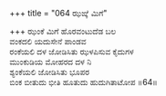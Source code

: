 +++
title = "064 ಝಙ್ಕೆ ಮಿಗೆ"

+++
ಝಂಕೆ ಮಿಗೆ ಹೊರವಂಟುದೆಡ ಬಲ  
ವಂಕದಲಿ ಯದುಸೇನೆ ಪಾಂಡವ  
ರಂಕೆಯಲಿ ದಳ ಜೋಡಿಸಿತು ಝಳಪಿಸುವ ಕೈದುಗಳ  
ಮುಂಕುಡಿಯ ಮೋಹರದ ದಳ ನಿ  
ಶ್ಯಂಕೆಯಲಿ ಜೋಡಿಸಿತು ಭೂಪರ  
ಬಿಂಕ ಬೀತುದು ಭೀತಿ ಹೂತುದು ಹುದುಗಿತಾಟೋಪ    ॥64॥